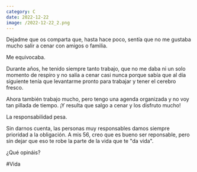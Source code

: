 ```yaml
--- 
category: C 
date: 2022-12-22 
image: /2022-12-22_2.png 
--- 
```


Dejadme que os comparta que, hasta hace poco, sentía que no me gustaba mucho salir a cenar con amigos o familia. 

Me equivocaba. 

Durante años, he tenido siempre tanto trabajo, que no me daba ni un solo momento de respiro y no salía a cenar casi nunca porque sabía que al día siguiente tenía que levantarme pronto para trabajar y tener el cerebro fresco. 

Ahora también trabajo mucho, pero tengo una agenda organizada y no voy tan pillada de tiempo. ¡Y resulta que salgo a cenar y los disfruto mucho!

La responsabilidad pesa. 

Sin darnos cuenta, las personas muy responsables damos siempre prioridad a la obligación. A mis 56, creo que es bueno ser reponsable, pero sin dejar que eso te robe la parte de la vida que te "da vida". 

¿Qué opináis?

#Vida